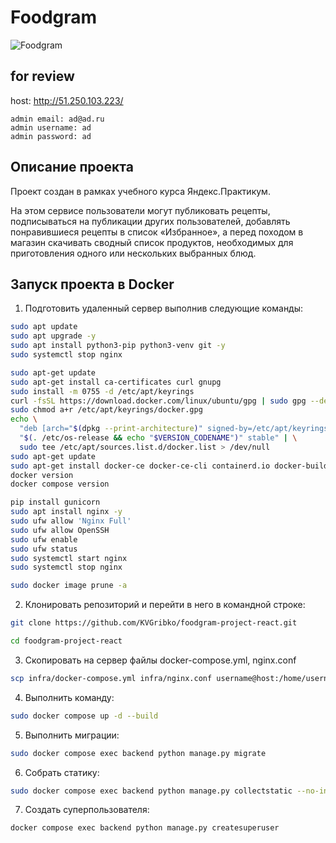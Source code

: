Foodgram
=====
![Foodgram](https://github.com/KVGribko/foodgram-project-react/actions/workflows/main.yml/badge.svg)

for review
----
host: http://51.250.103.223/
```
admin email: ad@ad.ru
admin username: ad
admin password: ad
```

Описание проекта
----------
Проект создан в рамках учебного курса Яндекс.Практикум.

На этом сервисе пользователи могут публиковать рецепты, подписываться на публикации других пользователей, добавлять понравившиеся рецепты в список «Избранное», а перед походом в магазин скачивать сводный список продуктов, необходимых для приготовления одного или нескольких выбранных блюд.


Запуск проекта в Docker
----------

1. Подготовить удаленный сервер выполнив следующие команды:
```bash
sudo apt update
sudo apt upgrade -y
sudo apt install python3-pip python3-venv git -y
sudo systemctl stop nginx

sudo apt-get update
sudo apt-get install ca-certificates curl gnupg
sudo install -m 0755 -d /etc/apt/keyrings
curl -fsSL https://download.docker.com/linux/ubuntu/gpg | sudo gpg --dearmor -o /etc/apt/keyrings/docker.gpg
sudo chmod a+r /etc/apt/keyrings/docker.gpg
echo \
  "deb [arch="$(dpkg --print-architecture)" signed-by=/etc/apt/keyrings/docker.gpg] https://download.docker.com/linux/ubuntu \
  "$(. /etc/os-release && echo "$VERSION_CODENAME")" stable" | \
  sudo tee /etc/apt/sources.list.d/docker.list > /dev/null
sudo apt-get update
sudo apt-get install docker-ce docker-ce-cli containerd.io docker-buildx-plugin docker-compose-plugin
docker version
docker compose version

pip install gunicorn
sudo apt install nginx -y
sudo ufw allow 'Nginx Full'
sudo ufw allow OpenSSH
sudo ufw enable
sudo ufw status
sudo systemctl start nginx
sudo systemctl stop nginx

sudo docker image prune -a
```
2. Клонировать репозиторий и перейти в него в командной строке:
```bash
git clone https://github.com/KVGribko/foodgram-project-react.git

cd foodgram-project-react
```
3. Скопировать на сервер файлы docker-compose.yml, nginx.conf
```bash
scp infra/docker-compose.yml infra/nginx.conf username@host:/home/username
```
4. Выполнить команду:
```bash
sudo docker compose up -d --build
```
5. Выполнить миграции:
```bash
sudo docker compose exec backend python manage.py migrate
```
6. Собрать статику:
```bash
sudo docker compose exec backend python manage.py collectstatic --no-input
```
7. Создать суперпользователя:
```bash
docker compose exec backend python manage.py createsuperuser
```
